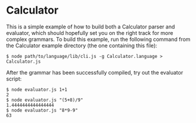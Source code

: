 Calculator
===========

This is a simple example of how to build both a Calculator parser and evaluator, which should hopefully set you on the right track for more complex grammars. To build this example, run the following command from the Calculator example directory (the one containing this file):

    $ node path/to/language/lib/cli.js -g Calculator.language > Calculator.js

After the grammar has been successfully compiled, try out the evaluator script:

    $ node evaluator.js 1+1
    2
    $ node evaluator.js "(5+8)/9"
    1.4444444444444444
    $ node evaluator.js "8*9-9"
    63
